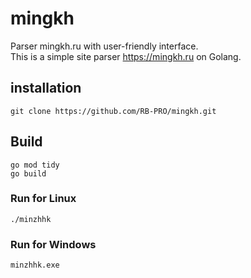 # mingkh
Parser mingkh.ru with user-friendly interface.<br>
This is a simple site parser https://mingkh.ru on Golang.

## installation
```golang
git clone https://github.com/RB-PRO/mingkh.git
```

## Build
```golang
go mod tidy
go build
```

### Run for Linux
```golang
./minzhhk
```

### Run for Windows
```golang
minzhhk.exe
```
